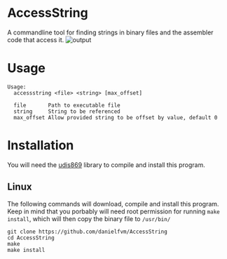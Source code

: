 # AccessString
A commandline tool for finding strings in binary files and the assembler
code that access it.
![output](https://github.com/danielfvm/AccessString/assets/23420640/7ae0bde3-5a30-4d0e-b2ec-2f9a69fa3704)

# Usage
```
Usage:
  accessstring <file> <string> [max_offset]

  file       Path to executable file
  string     String to be referenced
  max_offset Allow provided string to be offset by value, default 0
```

# Installation
You will need the [udis869](https://github.com/vmt/udis86) library to compile and install this program.

## Linux
The following commands will download, compile and install this program. Keep in mind that you porbably will
need root permission for running `make install`, which will then copy the binary file to `/usr/bin/`
```
git clone https://github.com/danielfvm/AccessString
cd AccessString
make
make install
```

